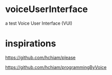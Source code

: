 # voiceUserInterface
a test Voice User Interface (VUI)

# inspirations
https://github.com/hchiam/please

https://github.com/hchiam/programmingByVoice
